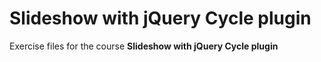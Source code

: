 # Slideshow with jQuery Cycle plugin
Exercise files for the course **Slideshow with jQuery Cycle plugin**
